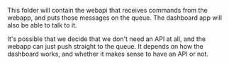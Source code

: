 This folder will contain the webapi that receives commands from the webapp, and puts those messages on the queue. The dashboard app will also be able to talk to it.

It's possible that we decide that we don't need an API at all, and the webapp can just push straight to the queue. It depends on how the dashboard works, and whether it makes sense to have an API or not.